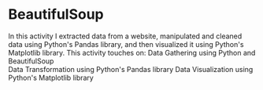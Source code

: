 # BeautifulSoup
In this activity I extracted data from a website, manipulated and cleaned data using Python's Pandas library, and then visualized it using Python's Matplotlib library. This activity touches on: 
Data Gathering using Python and BeautifulSoup  
Data Transformation using Python's Pandas library 
Data Visualization using Python's Matplotlib library
